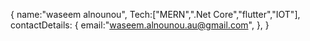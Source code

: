 
{
name:"waseem alnounou",
Tech:["MERN",".Net Core","flutter","IOT"],
contactDetails: {
email:"waseem.alnounou.au@gmail.com",
},
}

<!---
waseemalnounou/waseemalnounou is a ✨ special ✨ repository because its `README.md` (this file) appears on your GitHub profile.
You can click the Preview link to take a look at your changes.
--->
